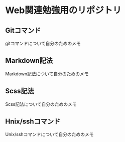 # Web関連勉強用のリポジトリ

## Gitコマンド
gitコマンドについて自分のためのメモ

## Markdown記法
Markdown記法について自分のためのメモ

## Scss記法
Scss記法について自分のためのメモ

## Hnix/sshコマンド
Unix/sshコマンドについて自分のためのメモ
